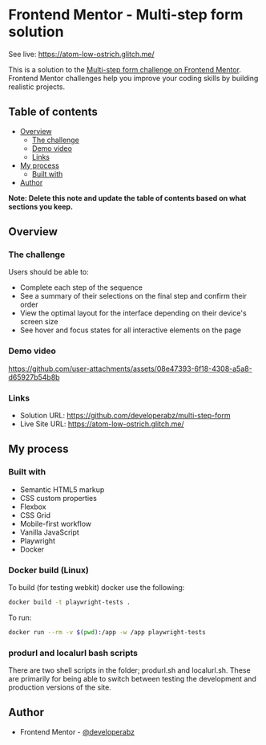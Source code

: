 # Frontend Mentor - Multi-step form solution

See live: https://atom-low-ostrich.glitch.me/

This is a solution to the [Multi-step form challenge on Frontend Mentor](https://www.frontendmentor.io/challenges/multistep-form-YVAnSdqQBJ). Frontend Mentor challenges help you improve your coding skills by building realistic projects. 

## Table of contents

- [Overview](#overview)
  - [The challenge](#the-challenge)
  - [Demo video](#demo-video)
  - [Links](#links)
- [My process](#my-process)
  - [Built with](#built-with)
- [Author](#author)

**Note: Delete this note and update the table of contents based on what sections you keep.**




## Overview

### The challenge

Users should be able to:

- Complete each step of the sequence
- See a summary of their selections on the final step and confirm their order
- View the optimal layout for the interface depending on their device's screen size
- See hover and focus states for all interactive elements on the page

### Demo video

https://github.com/user-attachments/assets/08e47393-6f18-4308-a5a8-d65927b54b8b

### Links

- Solution URL: https://github.com/developerabz/multi-step-form
- Live Site URL: https://atom-low-ostrich.glitch.me/

## My process

### Built with

- Semantic HTML5 markup
- CSS custom properties
- Flexbox
- CSS Grid
- Mobile-first workflow
- Vanilla JavaScript
- Playwright
- Docker 

### Docker build (Linux)

To build (for testing webkit) docker use the following:
```bash
docker build -t playwright-tests .
```
To run:
```bash
docker run --rm -v $(pwd):/app -w /app playwright-tests
```
### produrl and localurl bash scripts 

There are two shell scripts in the folder; produrl.sh and localurl.sh. 
These are primarily for being able to switch between testing the development and production versions of the site.

## Author

- Frontend Mentor - [@developerabz](https://www.frontendmentor.io/profile/developerabz)

